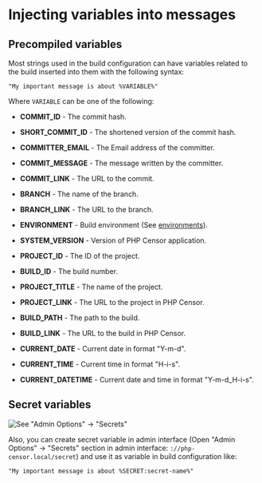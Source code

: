 Injecting variables into messages
=================================

Precompiled variables
---------------------

Most strings used in the build configuration can have variables related to the build inserted into them with the 
following syntax:

```
"My important message is about %VARIABLE%"
```

Where `VARIABLE` can be one of the following:

* **COMMIT_ID** - The commit hash.
* **SHORT_COMMIT_ID** - The shortened version of the commit hash.
* **COMMITTER_EMAIL** - The Email address of the committer.
* **COMMIT_MESSAGE** - The message written by the committer.
* **COMMIT_LINK** - The URL to the commit.
* **BRANCH** - The name of the branch.
* **BRANCH_LINK** - The URL to the branch.
* **ENVIRONMENT** - Build environment (See [environments](environments.md)).
* **SYSTEM_VERSION** - Version of PHP Censor application.
* **PROJECT_ID** - The ID of the project.
* **BUILD_ID** - The build number.
* **PROJECT_TITLE** - The name of the project.
* **PROJECT_LINK** - The URL to the project in PHP Censor.
* **BUILD_PATH** - The path to the build.
* **BUILD_LINK** - The URL to the build in PHP Censor.


* **CURRENT_DATE** - Current date in format "Y-m-d".
* **CURRENT_TIME** - Current time in format "H-i-s".
* **CURRENT_DATETIME** - Current date and time in format "Y-m-d_H-i-s".

Secret variables
----------------

![See "Admin Options" -> "Secrets"](../images/menu-secrets.png "See 'Admin Options' -> 'Secrets'")

Also, you can create secret variable in admin interface (Open "Admin Options" -> "Secrets" section in admin interface: 
`://php-censor.local/secret`) and use it as variable in build configuration like:

```
"My important message is about %SECRET:secret-name%"
```
